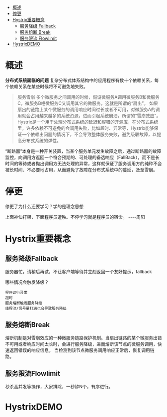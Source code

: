 * [概述](#概述)
* [停更](#停更)
* [Hystrix重要概念](#Hystrix重要概念)
    * [服务降级 Fallback](#服务降级Fallback)
    * [服务熔断 Break](#服务熔断Break)
    * [服务限流 Flowlimit](#服务限流Flowlimit)
* [HystrixDEMO](#HystrixDEMO)

# 概述
**分布式系统面临的问题**
复杂分布式体系结构中的应用程序有数十个依赖关系，每个依赖关系在某些时候将不可避免地失败。
> 服务雪崩 多个微服务之间调用的时候，假设微服务A调用微服务B和微服务C，微服务B唾微服务C又调用其它的微服务，这就是所谓的“扇出”。
> 如果扇出的链路上某个微服务的调用响应时间过长或者不可用，对微服务A的调用就会占用越来越多的系统资源，进而引起系统崩溃，所谓的“雪崩效应”。
Hystrix是一个用于处理分布式系统的延迟和容错的开源库，在分布式系统里，许多依赖不可避免的会调用失败，比如超时、异常等，Hystrix能够保证一个依赖出问题的情况下，不会导致整体服务失败，避免级联故障，以提高分布式系统的弹性。

“断路器”本身是一种开关装置，当某个服务单元发生故障之后，通过断路器的故障监控，向调用方返回一个符合预期的、可处理的备选响应（FallBack），而不是长时间的等待或者抛出调用方无法处理的异常，这样就保证了服务调用方的纯种不会被长时间、不必要地占用，从而避免了故障在分布式系统中的蔓延，及至雪崩。
# 停更
停更了为什么还要学习？学的是理念思想

上面神仙打架，下面程序员遭殃。不停学习就是程序员的宿命。    ----周阳
# Hystrix重要概念
## 服务降级Fallback
服务器忙，请稍后再试，不让客户端等待并立刻返回一个友好提示，fallback

哪些情况会触发降级？
```
程序运行异常
超时
服务熔断触发服务降级
线程池/信号量打满也会导致服务降级
```
## 服务熔断Break
熔断机制是对雪崩效应的一种微服务链路保护机制。当扇出链路的某个微服务出错不可用或者响应时间太长时，会进行服务降级，进而熔断该节点的微服务调用，快速返回错误的响应信息。
当检测到该节点微服务调用响应正常后，恢复调用链路。
## 服务限流Flowlimit
秒杀高并发等操作，大家排除，一秒钟N个，有序进行。
# HystrixDEMO
